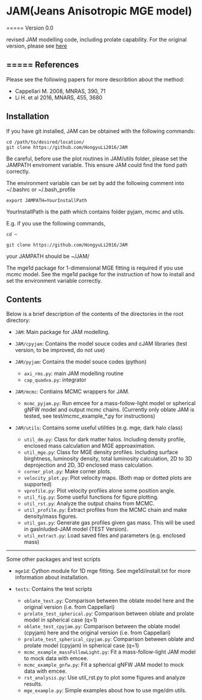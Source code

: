 # JAM(Jeans Anisotropic MGE model)
=====
Version 0.0 

revised JAM modelling code, including prolate capability.
For the original version, please see [here](http://www-astro.physics.ox.ac.uk/~mxc/software/)

=====
References
-----
Please see the following papers for more describtion about the method:
 * Cappellari M. 2008, MNRAS, 390, 71
 * Li H. et al 2016, MNARS, 455, 3680

Installation
----------
If you have git installed, JAM can be obtained with the following commands:
```
cd /path/to/desired/location/
git clone https://github.com/HongyuLi2016/JAM
```

Be careful, before use the plot routines in JAM/utils folder, please set the JAMPATH enviroment variable.
This ensure JAM could find the fond path correctly.

The environment variable can be set by add the following comment into ~/.bashrc or ~/.bash_profile
```
export JAMPATH=YourInstallPath
```
YourInstallPath is the path which contains folder pyjam, mcmc and utils. 

E.g. if you use the following commands,
```
cd ~

git clone https://github.com/HongyuLi2016/JAM
```
your JAMPATH should be ~/JAM/

The mge1d package for 1-dimensional MGE fitting is required if you use mcmc model. See the mge1d packge for the instruction of how to install and set the environment variable correctly.

Contents
--------
Below is a brief description of the contents of the directories in the
 root directory:
 
 * `JAM`:  Main package for JAM modelling.

 * `JAM/cpyjam`: Contains the model souce codes and cJAM libraries (test version, to be improved, do not use)

 * `JAM/pyjam`: Contains the model souce codes (python)
    * `axi_rms.py`: main JAM modelling routine
    * `cap_quadva.py`: integrator
  
 * `JAM/mcmc`: Contiains MCMC wrappers for JAM. 
    * `mcmc_pyjam.py`: Run emcee for a mass-follow-light model or spherical gNFW model and output
    mcmc chains. (Currently only oblate JAM is tested, see test/mcmc_example_*.py for instructions)
    
 * `JAM/utils`: Contains some useful utilities (e.g. mge, dark halo class)
    * `util_dm.py`: Class for dark matter halos. Including density profile, enclosed mass calculation and MGE
    approaximation.
    * `util_mge.py`: Class for MGE density profiles. Including surface birghtness, luminosity density, total
    luminosity calculation, 2D to 3D deprojection and 2D, 3D enclosed mass calculation.
    * `corner_plot.py`: Make corner plots.
    * `velocity_plot.py`: Plot velocity maps. (Both map or dotted plots are supported)
    * `vprofile.py`: Plot velocity profiles alone some position angle.
    * `util_fig.py`: Some useful functions for figure plotting.
    * `util_rst.py`: Analyze the output chains from MCMC.
    * `util_profile.py`: Extract profiles from the MCMC chain and make density/mass figures.
    * `util_gas.py`: Generate gas profiles given gas mass. This will be used in gasInluded-JAM model (TEST Version).
    * `util_extract.py`: Load saved files and parameters (e.g. enclosed mass)

--------
Some other packages and test scripts
* `mge1d`: Cython module for 1D mge fitting. See mge1d/install.txt for more information  about installation.

* `tests`: Contains the test scripts
    * `oblate_test.py`: Comparison between the oblate model here and the original version (i.e. from Cappellari)
    * `prolate_test_spherical.py`: Comparison between oblate and prolate model in spherical case (q=1)
    * `oblate_test_cpyjam.py`: Comparison between the oblate model (cpyjam) here and the original version (i.e. from Cappellari)
    * `prolate_test_spherical_cpyjam.py`: Comparison between oblate and prolate model (cpyjam) in spherical case (q=1)
    * `mcmc_example_massFollowLight.py`: Fit a mass-follow-light JAM model to mock data with emcee.
    * `mcmc_example_gnfw.py`: Fit a spherical gNFW JAM model to mock data with emcee.
    * `rst_analysis.py`: Use util_rst.py to plot some figures and analyze results.
    * `mge_example.py`: Simple examples about how to use mge/dm utils.
